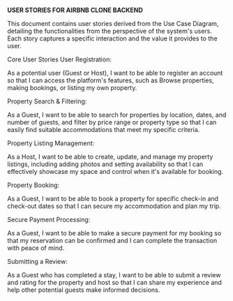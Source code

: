 **USER STORIES FOR AIRBNB CLONE BACKEND**

This document contains user stories derived from the Use Case Diagram, detailing the functionalities from the perspective of the system's users. Each story captures a specific interaction and the value it provides to the user.

Core User Stories
User Registration:

As a potential user (Guest or Host), I want to be able to register an account so that I can access the platform's features, such as Browse properties, making bookings, or listing my own property.

Property Search & Filtering:

As a Guest, I want to be able to search for properties by location, dates, and number of guests, and filter by price range or property type so that I can easily find suitable accommodations that meet my specific criteria.

Property Listing Management:

As a Host, I want to be able to create, update, and manage my property listings, including adding photos and setting availability so that I can effectively showcase my space and control when it's available for booking.

Property Booking:

As a Guest, I want to be able to book a property for specific check-in and check-out dates so that I can secure my accommodation and plan my trip.

Secure Payment Processing:

As a Guest, I want to be able to make a secure payment for my booking so that my reservation can be confirmed and I can complete the transaction with peace of mind.

Submitting a Review:

As a Guest who has completed a stay, I want to be able to submit a review and rating for the property and host so that I can share my experience and help other potential guests make informed decisions.
